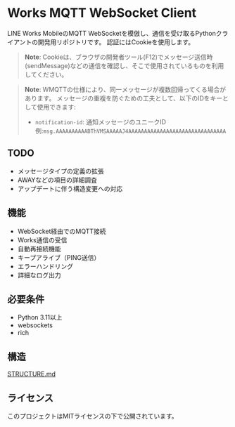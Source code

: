 # Works MQTT WebSocket Client

LINE Works MobileのMQTT
WebSocketを模倣し、通信を受け取るPythonクライアントの開発用リポジトリです。
認証にはCookieを使用します。

> **Note**:
> Cookieは、ブラウザの開発者ツール(F12)でメッセージ送信時(sendMessage)などの通信を確認し、そこで使用されているものを利用してください。

> **Note**: WMQTTの仕様により、同一メッセージが複数回帰ってくる場合があります。
> メッセージの重複を防ぐための工夫として、以下のIDをキーとして使用できます:
>
> - `notification-id`: 通知メッセージのユニークID
>   例:`msg.AAAAAAAAAABThVMSAAAAAJ4AAAAAAAAAAAAAAAAAAAAAAAAAAAAAAA`

## TODO

- メッセージタイプの定義の拡張
- AWAYなどの項目の詳細調査
- アップデートに伴う構造変更への対応

## 機能

- WebSocket経由でのMQTT接続
- Works通信の受信
- 自動再接続機能
- キープアライブ（PING送信）
- エラーハンドリング
- 詳細なログ出力

## 必要条件

- Python 3.11以上
- websockets
- rich

## 構造

[STRUCTURE.md](STRUCTURE.md)

## ライセンス

このプロジェクトはMITライセンスの下で公開されています。
